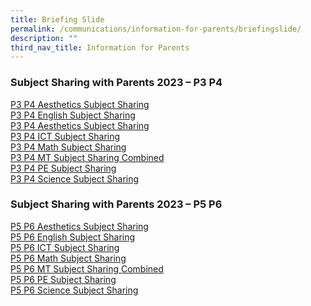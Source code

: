 ```yaml
---
title: Briefing Slide
permalink: /communications/information-for-parents/briefingslide/
description: ""
third_nav_title: Information for Parents
---
```

### Subject Sharing with Parents 2023 – P3 P4&nbsp;

[P3 P4 Aesthetics Subject Sharing](/files/P3%20P4%20Aesthetics%20Subject%20Sharing.pdf)
<br>
[P3 P4 English Subject Sharing](/files/P3%20P4%20English%20Subject%20Sharing.pdf) 
<br>
[P3 P4 Aesthetics Subject Sharing](/files/P3%20P4%20Aesthetics%20Subject%20Sharing.pdf)
<br>
[P3 P4 ICT Subject Sharing](/files/P3%20P4%20ICT%20Subject%20Sharing.pdf)
<br>
[P3 P4 Math Subject Sharing](/files/P3%20P4%20Math%20Subject%20Sharing.pdf)
<br>
[P3 P4 MT Subject Sharing Combined](/files/P3%20P4%20MT%20Subject%20Sharing%20Combined.pdf)
<br> 
[P3 P4 PE Subject Sharing](/files/P3%20P4%20PE%20Subject%20Sharing.pdf)
<br> 
[P3 P4 Science Subject Sharing](/files/P3%20P4%20Science%20Subject%20Sharing.pdf)  

### Subject Sharing with Parents 2023 – P5 P6

[P5 P6 Aesthetics Subject Sharing](/files/P5%20P6%20Aesthetics%20Subject%20Sharing.pdf)
<br> 
[P5 P6 English Subject Sharing](/files/P5%20P6%20English%20Subject%20Sharing.pdf)  
[P5 P6 ICT Subject Sharing](/files/P5%20P6%20ICT%20Subject%20Sharing.pdf)  
[P5 P6 Math Subject Sharing](/files/P5%20P6%20Math%20Subject%20Sharing.pdf)   
[P5 P6 MT Subject Sharing Combined](/files/P5%20P6%20MT%20Subject%20Sharing%20Combined.pdf)   
[P5 P6 PE Subject Sharing](/files/P5%20P6%20PE%20Subject%20Sharing.pdf)  
[P5 P6 Science Subject Sharing](/files/P5%20P6%20Science%20Subjuect%20Sharing.pdf)
